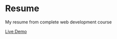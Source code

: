 # Resume
My resume from complete web development course

<a href="https://amansharmaa28.github.io/Resume/?fbclid=PAAaZmpf1RhRqLeEJXYr0hEKHfpPqzvPQRwd0cHmDvKi6BG52bzDbl_RfhtWU"> Live Demo</a>
